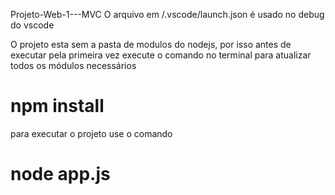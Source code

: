 Projeto-Web-1---MVC
O arquivo em /.vscode/launch.json é usado no debug do vscode

O projeto esta sem a pasta de modulos do nodejs, por isso antes de executar pela primeira vez execute o comando no terminal para atualizar todos os módulos necessários

# npm install

para executar o projeto use o comando

# node app.js

